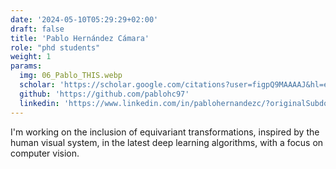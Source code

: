 ```yaml
---
date: '2024-05-10T05:29:29+02:00'
draft: false
title: 'Pablo Hernández Cámara'
role: "phd students"
weight: 1
params:
  img: 06_Pablo_THIS.webp
  scholar: 'https://scholar.google.com/citations?user=figpQ9MAAAAJ&hl=es'
  github: 'https://github.com/pablohc97'
  linkedin: 'https://www.linkedin.com/in/pablohernandezc/?originalSubdomain=es'
---
```


I'm working on the inclusion of equivariant transformations, inspired by the human visual system, in the latest deep learning algorithms, with a focus on computer vision.
